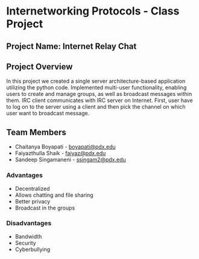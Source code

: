# Internetworking Protocols - Class Project

## Project Name: Internet Relay Chat

## Project Overview
In this project we created a single server architecture-based application utilizing the python code. Implemented multi-user functionality, enabling users to create and manage groups, as well as broadcast messages within them. IRC client communicates with IRC server on Internet. First, user have to log on to the server using a client and then pick the channel on which user want to broadcast message. 

## Team Members
- Chaitanya Boyapati - boyapati@pdx.edu
- Faiyazthulla Shaik - faiyaz@pdx.edu
- Sandeep Singamaneni - ssingam2@pdx.edu

### Advantages
- Decentralized
- Allows chatting and file sharing
- Better privacy
- Broadcast in the groups

### Disadvantages
- Bandwidth
- Security
- Cyberbullying
